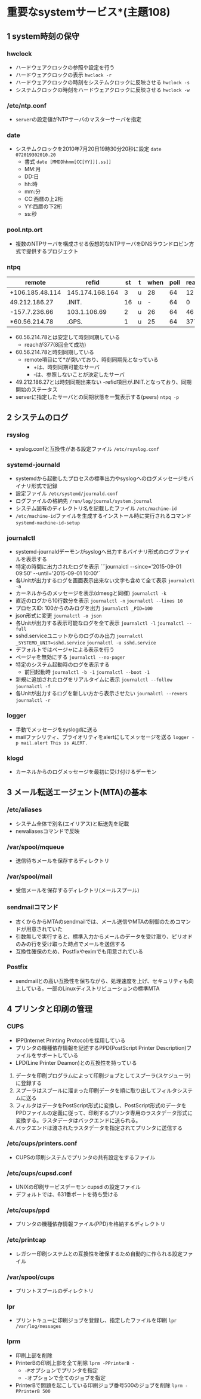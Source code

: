 # 重要なsystemサービス*(主題108)

## 1 system時刻の保守

### hwclock
- ハードウェアクロックの参照や設定を行う
- ハードウェアクロックの表示 ```hwclock -r```
- ハードウェアクロックの時刻をシステムクロックに反映させる ```hwclock -s```
- システムクロックの時刻をハードウェアクロックに反映させる ```hwclock -w```

### /etc/ntp.conf
- ```server```の設定値がNTPサーバのマスターサーバを指定

### date
- システムクロックを2010年7月20日19時30分20秒に設定 ```date 072019302010.20```
    - 書式 ```date [MMDDhhmm[CC[YY]][.ss]]```
    - MM:月
    - DD:日
    - hh:時
    - mm:分
    - CC:西暦の上2桁
    - YY:西暦の下2桁
    - ss:秒

### pool.ntp.ort
- 複数のNTPサーバを構成させる仮想的なNTPサーバをDNSラウンドロビン方式で提供するプロジェクト

### ntpq
| remote          | refid           | st | t | when | poll | reach | delay  | offset | jitter |
|-----------------|-----------------|----|---|------|------|-------|--------|--------|--------|
| +106.185.48.114 | 145.174.168.164 | 3  | u | 28   | 64   | 12    | 28.845 | 1.029  | 0.746  |
| 49.212.186.27   | .INIT.          | 16 | u | -    | 64   | 0     | 0.000  | 0.000  | 0.000  |
| -157.7.236.66   | 103.1.106.69    | 2  | u | 26   | 64   | 46    | 25.301 | 1.212  | 0.001  |
| *60.56.214.78   | .GPS.           | 1  | u | 25   | 64   | 377   | 27.749 | 2.961  | 0.001  |
- 60.56.214.78とは安定して時刻同期している
    - reachが377(8回全て成功)
- 60.56.214.78と時刻同期している
    - remote項目にて*が突いており、時刻同期先となっている
        - +は、時刻同期可能なサーバ
        - -は、参照しないことが決定したサーバ
- 49.212.186.27とは時刻同期出来ない
    -refid項目が.INIT.となっており、同期開始のステータス
- serverに指定したサーバとの同期状態を一覧表示する(peers) ```ntpq -p```

## 2 システムのログ

### rsyslog
- syslog.confと互換性がある設定ファイル ```/etc/rsyslog.conf```

### systemd-journald
- systemdから起動したプロセスの標準出力やsyslogへのログメッセージをバイナリ形式で記録
- 設定ファイル ```/etc/systemd/journald.conf```
- ログファイルの格納先 ```/run/log/journal/system.journal```
- システム固有のディレクトリ名を記載したファイル ```/etc/machine-id```
- ```/etc/machine-id```ファイルを生成するインストール時に実行されるコマンド ```systemd-machine-id-setup```

### journalctl
- systemd-journaldデーモンがsyslogへ出力するバイナリ形式のログファイルを表示する
- 特定の時間に出力されたログを表示 ```journalctl --since='2015-09-01 09:50' --until='2015-09-01 10:00'`
- 各Unitが出力するログを画面表示出来ない文字も含めて全て表示 ```journalctl -a```
- カーネルからのメッセージを表示(dmesgと同様) ```journalctl -k```
- 直近のログから10行数分を表示 ```journalctl -n``` ```journalctl --lines 10```
- プロセスID: 100からのみログを出力 ```journalctl _PID=100```
- json形式に変更 ```journalctl -o json```
- 各Unitが出力する表示可能なログを全て表示 ```journalctl -l``` ```journalctl --full```
- sshd.serviceユニットからのログのみ出力 ```journalctl _SYSTEMD_UNIT=sshd.service``` ```journalctl -u sshd.service```
- デフォルトではページャによる表示を行う
- ページャを無効にする ```journalctl --no-pager```
- 特定のシステム起動時のログを表示する
	- 前回起動時 ```journalctl -b -1``` ```journalctl --boot -1```
- 新規に追加されたログをリアルタイムに表示 ```journalctl --follow``` ```journalctl -f```
- 各Unitが出力するログを新しい方から表示させたい ```journalctl --revers``` ```journalctl -r```

### logger
- 手動でメッセージをsyslogdに送る
- mailファシリティ、プライオリティをalertにしてメッセージを送る ```logger -p mail.alert This is ALERT.```

### klogd
- カーネルからのログメッセージを最初に受け付けるデーモン

## 3 メール転送エージェント(MTA)の基本

### /etc/aliases
- システム全体で別名(エイリアス)と転送先を記載
- newaliasesコマンドで反映

### /var/spool/mqueue
- 送信待ちメールを保存するディレクトリ

### /var/spool/mail
- 受信メールを保存するディレクトリ(メールスプール)

### sendmailコマンド
- 古くからからMTAのsendmailでは、メール送信やMTAの制御のためコマンドが用意されていた
- 引数無しで実行すると、標準入力からメールのデータを受け取り、ピリオドのみの行を受け取った時点でメールを送信する
- 互換性確保のため、Postfixやeximでも用意されている

### Postfix
- sendmailとの高い互換性を保ちながら、処理速度を上げ、セキュリティも向上している。一部のLinuxディストリビューションの標準MTA

## 4 プリンタと印刷の管理

### CUPS
- IPP(Internet Printing Protocol)を採用している
- プリンタの機種依存情報を記述するPPD(PostScript Printer Description)ファイルをサポートしている
- LPD(Line Printer Deamon)との互換性を持っている
1. データを印刷プログラムによって印刷ジョブとしてスプーラ(スケジューラ)に登録する
1. スプーラはスプールに溜まった印刷データを順に取り出してフィルタシステムに送る
1. フィルタはデータをPostScript形式に変換し、PostScript形式のデータをPPDファイルの定義に従って、印刷するプリンタ専用のラスタデータ形式に変換する。ラスタデータはバックエンドに送られる。
1. バックエンドは渡されたラスタデータを指定されてプリンタに送信する

### /etc/cups/printers.conf
- CUPSの印刷システムでプリンタの共有設定をするファイル

### /etc/cups/cupsd.conf
- UNIXの印刷サービスデーモン cupsd の設定ファイル
- デフォルトでは、631番ポートを待ち受ける

### /etc/cups/ppd
- プリンタの機種依存情報ファイル(PPD)を格納するディレクトリ

### /etc/printcap
- レガシー印刷システムとの互換性を確保するため自動的に作られる設定ファイル

### /var/spool/cups
- プリントスプールのディレクトリ

### lpr
- プリントキューに印刷ジョブを登録し、指定したファイルを印刷 ```lpr /var/log/messages```

### lprm
- 印刷上部を削除
- PrinterBの印刷上部を全て削除 ```lprm -PPrinterB -```
    - ```-P```オプションでプリンタを指定
    - ```-```オプションで全てのジョブを指定
- PrinterBで問題を起こしている印刷ジョブ番号500のジョブを削除 ```lprm -PPrinterB 500```
